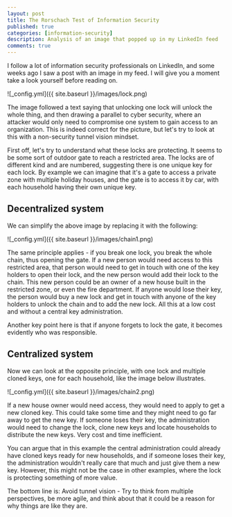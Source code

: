 ```yaml
---
layout: post
title: The Rorschach Test of Information Security
published: true
categories: [information-security]
description: Analysis of an image that popped up in my LinkedIn feed
comments: true
---
```


I follow a lot of information security professionals on LinkedIn, and some weeks ago I saw a post with an image in my feed. I will give you a moment take a look yourself before reading on. 

![_config.yml]({{ site.baseurl }}/images/lock.png)

The image followed a text saying that unlocking one lock will unlock the whole thing, and then drawing a parallel to cyber security, where an attacker would only need to compromise one system to gain access to an organization. This is indeed correct for the picture, but let's try to look at this with a non-security tunnel vision mindset.

First off, let's try to understand what these locks are protecting. It seems to be some sort of outdoor gate to reach a restricted area. The locks are of different kind and are numbered, suggesting there is one unique key for each lock. By example we can imagine that it's a gate to access a private zone with multiple holiday houses, and the gate is to access it by car, with each household having their own unique key. 

## Decentralized system
We can simplify the above image by replacing it with the following:

![_config.yml]({{ site.baseurl }}/images/chain1.png)

The same principle applies - if you break one lock, you break the whole chain, thus opening the gate. If a new person would need access to this restricted area, that person would need to get in touch with one of the key holders to open their lock, and the new person would add their lock to the chain. This new person could be an owner of a new house built in the restricted zone, or even the fire department. If anyone would lose their key, the person would buy a new lock and get in touch with anyone of the key holders to unlock the chain and to add the new lock. All this at a low cost and without a central key administration.
  
Another key point here is that if anyone forgets to lock the gate, it becomes evidently who was responsible.

## Centralized system
Now we can look at the opposite principle, with one lock and multiple cloned keys, one for each household, like the image below illustrates.

![_config.yml]({{ site.baseurl }}/images/chain2.png)

If a new house owner would need access, they would need to apply to get a new cloned key. This could take some time and they might need to go far away to get the new key. If someone loses their key, the administration would need to change the lock, clone new keys and locate households to distribute the new keys. Very cost and time inefficient.

You can argue that in this example the central administration could already have cloned keys ready for new households, and if someone loses their key, the administration wouldn't really care that much and just give them a new key. However, this might not be the case in other examples, where the lock is protecting something of more value.

The bottom line is: Avoid tunnel vision - Try to think from multiple perspectives, be more agile, and think about that it could be a reason for why things are like they are. 
